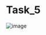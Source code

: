 # Task_5
![image](https://user-images.githubusercontent.com/71364624/97594738-032ed100-1a14-11eb-9cbf-e920942c7f48.png)
